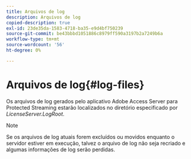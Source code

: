```yaml
---
title: Arquivos de log
description: Arquivos de log
copied-description: true
exl-id: 23de35da-1583-4718-ba35-e9d4bf750239
source-git-commit: be43bbbd1051886c8979ff590a3197b2a7249b6a
workflow-type: tm+mt
source-wordcount: '56'
ht-degree: 0%

---
```


# Arquivos de log{#log-files}

Os arquivos de log gerados pelo aplicativo Adobe Access Server para Protected Streaming estarão localizados no diretório especificado por *LicenseServer.LogRoot*.

>[!NOTE]
>
>Se os arquivos de log atuais forem excluídos ou movidos enquanto o servidor estiver em execução, talvez o arquivo de log não seja recriado e algumas informações de log serão perdidas.
